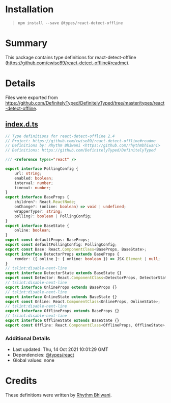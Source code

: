 # Installation
> `npm install --save @types/react-detect-offline`

# Summary
This package contains type definitions for react-detect-offline (https://github.com/cwise89/react-detect-offline#readme).

# Details
Files were exported from https://github.com/DefinitelyTyped/DefinitelyTyped/tree/master/types/react-detect-offline.
## [index.d.ts](https://github.com/DefinitelyTyped/DefinitelyTyped/tree/master/types/react-detect-offline/index.d.ts)
````ts
// Type definitions for react-detect-offline 2.4
// Project: https://github.com/cwise89/react-detect-offline#readme
// Definitions by: Rhythm Bhiwani <https://github.com/rhythmbhiwani>
// Definitions: https://github.com/DefinitelyTyped/DefinitelyTyped

/// <reference types="react" />

export interface PollingConfig {
    url: string;
    enabled: boolean;
    interval: number;
    timeout: number;
}
export interface BaseProps {
    children?: React.ReactNode;
    onChange?: (online: boolean) => void | undefined;
    wrapperType?: string;
    polling?: boolean | PollingConfig;
}
export interface BaseState {
    online: boolean;
}
export const defaultProps: BaseProps;
export const defaultPollingConfig: PollingConfig;
export const Base: React.ComponentClass<BaseProps, BaseState>;
export interface DetectorProps extends BaseProps {
    render: ({ online }: { online: boolean }) => JSX.Element | null;
}
// tslint:disable-next-line
export interface DetectorState extends BaseState {}
export const Detector: React.ComponentClass<DetectorProps, DetectorState>;
// tslint:disable-next-line
export interface OnlineProps extends BaseProps {}
// tslint:disable-next-line
export interface OnlineState extends BaseState {}
export const Online: React.ComponentClass<OnlineProps, OnlineState>;
// tslint:disable-next-line
export interface OfflineProps extends BaseProps {}
// tslint:disable-next-line
export interface OfflineState extends BaseState {}
export const Offline: React.ComponentClass<OfflineProps, OfflineState>;

````

### Additional Details
 * Last updated: Thu, 14 Oct 2021 10:01:29 GMT
 * Dependencies: [@types/react](https://npmjs.com/package/@types/react)
 * Global values: none

# Credits
These definitions were written by [Rhythm Bhiwani](https://github.com/rhythmbhiwani).
